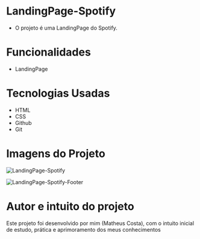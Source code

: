 # LandingPage-Spotify

- O projeto é uma LandingPage do Spotify.

# Funcionalidades

- LandingPage

# Tecnologias Usadas

- HTML
- CSS
- Github
- Git

# Imagens do Projeto

![LandingPage-Spotify](https://user-images.githubusercontent.com/104793531/183653509-f2a35a93-1ccc-4936-b396-2b4570d072b1.jpeg)

![LandingPage-Spotify-Footer](https://user-images.githubusercontent.com/104793531/183653480-7bd67802-b5b7-44a3-a9ba-f0176b725b67.jpeg) 


# Autor e intuito do projeto

Este projeto foi desenvolvido por mim (Matheus Costa), com o intuito inicial de estudo, prática e aprimoramento dos meus conhecimentos
